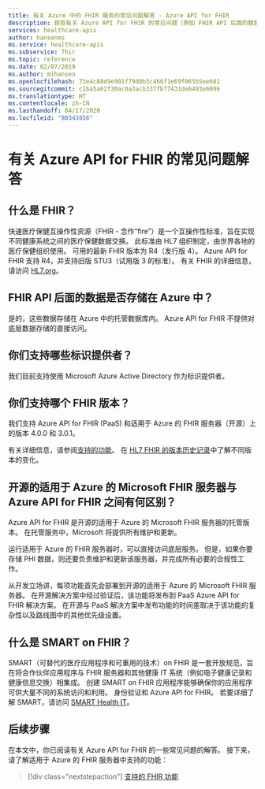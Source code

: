 ```yaml
---
title: 有关 Azure 中的 FHIR 服务的常见问题解答 - Azure API for FHIR
description: 获取有关 Azure API for FHIR 的常见问题（例如 FHIR API 后面的数据的存储位置以及版本支持）的解答。
services: healthcare-apis
author: hansenms
ms.service: healthcare-apis
ms.subservice: fhir
ms.topic: reference
ms.date: 02/07/2019
ms.author: mihansen
ms.openlocfilehash: 73e4c88d9e901f79d0b5c466f1e69f065b5ee681
ms.sourcegitcommit: c1ba5a62f30ac0a3acb337fb77431de6493e6096
ms.translationtype: HT
ms.contentlocale: zh-CN
ms.lasthandoff: 04/17/2020
ms.locfileid: "80343856"
---
```

# <a name="frequently-asked-questions-about-the-azure-api-for-fhir"></a>有关 Azure API for FHIR 的常见问题解答

## <a name="what-is-fhir"></a>什么是 FHIR？
快速医疗保健互操作性资源（FHIR - 念作“fire”）是一个互操作性标准，旨在实现不同健康系统之间的医疗保健数据交换。 此标准由 HL7 组织制定，由世界各地的医疗保健组织使用。 可用的最新 FHIR 版本为 R4（发行版 4）。 Azure API for FHIR 支持 R4，并支持旧版 STU3（试用版 3 的标准）。 有关 FHIR 的详细信息，请访问 [HL7.org](http://hl7.org/fhir/summary.html)。

## <a name="is-the-data-behind-the-fhir-apis-stored-in-azure"></a>FHIR API 后面的数据是否存储在 Azure 中？

是的，这些数据存储在 Azure 中的托管数据库内。 Azure API for FHIR 不提供对底层数据存储的直接访问。

## <a name="what-identity-provider-do-you-support"></a>你们支持哪些标识提供者？

我们目前支持使用 Microsoft Azure Active Directory 作为标识提供者。

## <a name="what-fhir-version-do-you-support"></a>你们支持哪个 FHIR 版本？

我们支持 Azure API for FHIR (PaaS) 和适用于 Azure 的 FHIR 服务器（开源）上的版本 4.0.0 和 3.0.1。

有关详细信息，请参阅[支持的功能](fhir-features-supported.md)。 在 [HL7 FHIR 的版本历史记录](https://hl7.org/fhir/R4/history.html)中了解不同版本的变化。

## <a name="whats-the-difference-between-the-open-source-microsoft-fhir-server-for-azure-and-the-azure-api-for-fhir"></a>开源的适用于 Azure 的 Microsoft FHIR 服务器与 Azure API for FHIR 之间有何区别？

Azure API for FHIR 是开源的适用于 Azure 的 Microsoft FHIR 服务器的托管版本。 在托管服务中，Microsoft 将提供所有维护和更新。 

运行适用于 Azure 的 FHIR 服务器时，可以直接访问底层服务。 但是，如果你要存储 PHI 数据，则还要负责维护和更新该服务器，并完成所有必要的合规性工作。

从开发立场讲，每项功能首先会部署到开源的适用于 Azure 的 Microsoft FHIR 服务器。 在开源解决方案中经过验证后，该功能将发布到 PaaS Azure API for FHIR 解决方案。 在开源与 PaaS 解决方案中发布功能的时间差取决于该功能的复杂性以及路线图中的其他优先级设置。 

## <a name="what-is-smart-on-fhir"></a>什么是 SMART on FHIR？

SMART（可替代的医疗应用程序和可重用的技术）on FHIR 是一套开放规范，旨在将合作伙伴应用程序与 FHIR 服务器和其他健康 IT 系统（例如电子健康记录和健康信息交换）相集成。 创建 SMART on FHIR 应用程序能够确保你的应用程序可供大量不同的系统访问和利用。
身份验证和 Azure API for FHIR。 若要详细了解 SMART，请访问 [SMART Health IT](https://smarthealthit.org/)。

## <a name="next-steps"></a>后续步骤

在本文中，你已阅读有关 Azure API for FHIR 的一些常见问题的解答。 接下来，请了解适用于 Azure 的 FHIR 服务器中支持的功能：
 
>[!div class="nextstepaction"]
>[支持的 FHIR 功能](fhir-features-supported.md)
